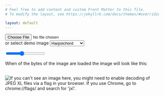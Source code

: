 ```yaml
---
# Feel free to add content and custom Front Matter to this file.
# To modify the layout, see https://jekyllrb.com/docs/themes/#overriding-theme-defaults

layout: default
---
```

<input type="file" />
<form action="#">
      <label for="lang">or select demo image</label>
      <select name="images" id="image_selection">
        <option value="harpsichord.jxl">Harpsichord</option>
        <option value="two_chestnuts.jxl">Two Chestnuts</option>
        <option value="slug.jxl">Slug</option>
        <option value="petrus.jxl">Petrus</option>
        <option value="chestnut_water.jxl">Chestnut water</option>
        <option id="custom_option" style="display:none" value="">custom file</option>
      </select>
</form>

<div class="slidecontainer">
<input id="percentRange" type="range" min="10" max="1000" value="400">
</div><p>When <span id="demo"></span> of the bytes of the image are loaded the image will look like this:</p>
<br>

<img id="partial_image" alt="If you can't see an image here, you might need to enable decoding of JPEG XL files via a flag in your browser. If you use Chrome, go to chrome://flags/ and search for 'jxl'."/>

<script>
const slider = document.getElementById("percentRange");
const output = document.getElementById("demo");
const image_selection = document.getElementById("image_selection");
const file_upload = document.querySelector('input[type=file]');
const custom_option = document.getElementById("custom_option");

let url = "{{ site.baseurl }}/assets/images/" + image_selection.value

function updateImageSource() {
  const xhr = new XMLHttpRequest();
  output.innerHTML = slider.value/10 +"%"
  xhr.open( "GET", url, true );
  xhr.responseType = "arraybuffer";

  xhr.addEventListener("load", () => {
    const arrayBufferView = new Uint8Array( xhr.response );
    const partialImage = new Blob( [ arrayBufferView.slice(0, arrayBufferView.length *slider.value/1000 ) ], { type: "image/jxl" } );
    const urlCreator = window.URL || window.webkitURL;
    const img = document.querySelector( "#partial_image" );
    img.src = urlCreator.createObjectURL( partialImage );
  });
  xhr.send();
}

image_selection.addEventListener("change", () => {
  file_upload.value = "";
  url = "{{ site.baseurl  }}/assets/images/" + image_selection.value
  custom_option.style.display = "none";
  updateImageSource();
});

file_upload.addEventListener("change", () => {
  const reader = new FileReader();
  file = file_upload.files[0];
  reader.addEventListener("load", () => {
    url = reader.result;
    custom_option.style.display = "inline";
    image_selection.value=""
    custom_option.innerText = file_upload.files[0].name;
    updateImageSource();
  }, false);
  reader.readAsDataURL(file_upload.files[0]);
});

slider.addEventListener("change", updateImageSource );

updateImageSource();
</script>

